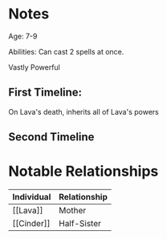 # Notes
Age: 7-9

Abilities: Can cast 2 spells at once. 

Vastly Powerful

## First Timeline:
On Lava's death, inherits all of Lava's powers

## Second Timeline

# Notable Relationships
| Individual | Relationship |
| ---------- | ------------ |
| [[Lava]]   | Mother       |
| [[Cinder]] | Half-Sister  | 
